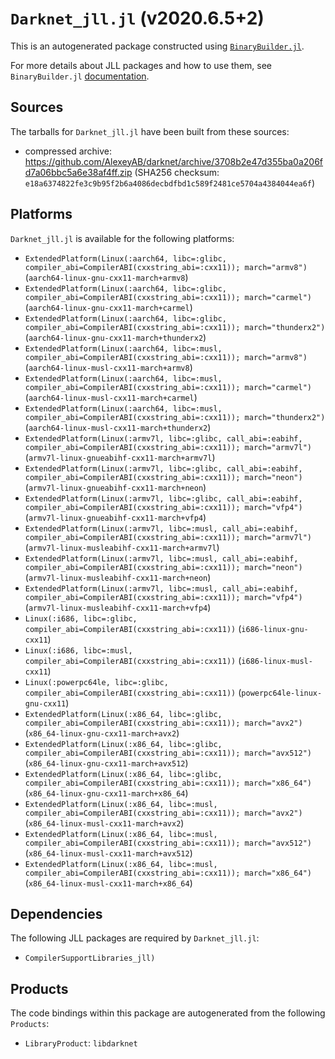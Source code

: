 # `Darknet_jll.jl` (v2020.6.5+2)

This is an autogenerated package constructed using [`BinaryBuilder.jl`](https://github.com/JuliaPackaging/BinaryBuilder.jl).

For more details about JLL packages and how to use them, see `BinaryBuilder.jl` [documentation](https://juliapackaging.github.io/BinaryBuilder.jl/dev/jll/).

## Sources

The tarballs for `Darknet_jll.jl` have been built from these sources:

* compressed archive: https://github.com/AlexeyAB/darknet/archive/3708b2e47d355ba0a206fd7a06bbc5a6e38af4ff.zip (SHA256 checksum: `e18a6374822fe3c9b95f2b6a4086decbdfbd1c589f2481ce5704a4384044ea6f`)

## Platforms

`Darknet_jll.jl` is available for the following platforms:

* `ExtendedPlatform(Linux(:aarch64, libc=:glibc, compiler_abi=CompilerABI(cxxstring_abi=:cxx11)); march="armv8")` (`aarch64-linux-gnu-cxx11-march+armv8`)
* `ExtendedPlatform(Linux(:aarch64, libc=:glibc, compiler_abi=CompilerABI(cxxstring_abi=:cxx11)); march="carmel")` (`aarch64-linux-gnu-cxx11-march+carmel`)
* `ExtendedPlatform(Linux(:aarch64, libc=:glibc, compiler_abi=CompilerABI(cxxstring_abi=:cxx11)); march="thunderx2")` (`aarch64-linux-gnu-cxx11-march+thunderx2`)
* `ExtendedPlatform(Linux(:aarch64, libc=:musl, compiler_abi=CompilerABI(cxxstring_abi=:cxx11)); march="armv8")` (`aarch64-linux-musl-cxx11-march+armv8`)
* `ExtendedPlatform(Linux(:aarch64, libc=:musl, compiler_abi=CompilerABI(cxxstring_abi=:cxx11)); march="carmel")` (`aarch64-linux-musl-cxx11-march+carmel`)
* `ExtendedPlatform(Linux(:aarch64, libc=:musl, compiler_abi=CompilerABI(cxxstring_abi=:cxx11)); march="thunderx2")` (`aarch64-linux-musl-cxx11-march+thunderx2`)
* `ExtendedPlatform(Linux(:armv7l, libc=:glibc, call_abi=:eabihf, compiler_abi=CompilerABI(cxxstring_abi=:cxx11)); march="armv7l")` (`armv7l-linux-gnueabihf-cxx11-march+armv7l`)
* `ExtendedPlatform(Linux(:armv7l, libc=:glibc, call_abi=:eabihf, compiler_abi=CompilerABI(cxxstring_abi=:cxx11)); march="neon")` (`armv7l-linux-gnueabihf-cxx11-march+neon`)
* `ExtendedPlatform(Linux(:armv7l, libc=:glibc, call_abi=:eabihf, compiler_abi=CompilerABI(cxxstring_abi=:cxx11)); march="vfp4")` (`armv7l-linux-gnueabihf-cxx11-march+vfp4`)
* `ExtendedPlatform(Linux(:armv7l, libc=:musl, call_abi=:eabihf, compiler_abi=CompilerABI(cxxstring_abi=:cxx11)); march="armv7l")` (`armv7l-linux-musleabihf-cxx11-march+armv7l`)
* `ExtendedPlatform(Linux(:armv7l, libc=:musl, call_abi=:eabihf, compiler_abi=CompilerABI(cxxstring_abi=:cxx11)); march="neon")` (`armv7l-linux-musleabihf-cxx11-march+neon`)
* `ExtendedPlatform(Linux(:armv7l, libc=:musl, call_abi=:eabihf, compiler_abi=CompilerABI(cxxstring_abi=:cxx11)); march="vfp4")` (`armv7l-linux-musleabihf-cxx11-march+vfp4`)
* `Linux(:i686, libc=:glibc, compiler_abi=CompilerABI(cxxstring_abi=:cxx11))` (`i686-linux-gnu-cxx11`)
* `Linux(:i686, libc=:musl, compiler_abi=CompilerABI(cxxstring_abi=:cxx11))` (`i686-linux-musl-cxx11`)
* `Linux(:powerpc64le, libc=:glibc, compiler_abi=CompilerABI(cxxstring_abi=:cxx11))` (`powerpc64le-linux-gnu-cxx11`)
* `ExtendedPlatform(Linux(:x86_64, libc=:glibc, compiler_abi=CompilerABI(cxxstring_abi=:cxx11)); march="avx2")` (`x86_64-linux-gnu-cxx11-march+avx2`)
* `ExtendedPlatform(Linux(:x86_64, libc=:glibc, compiler_abi=CompilerABI(cxxstring_abi=:cxx11)); march="avx512")` (`x86_64-linux-gnu-cxx11-march+avx512`)
* `ExtendedPlatform(Linux(:x86_64, libc=:glibc, compiler_abi=CompilerABI(cxxstring_abi=:cxx11)); march="x86_64")` (`x86_64-linux-gnu-cxx11-march+x86_64`)
* `ExtendedPlatform(Linux(:x86_64, libc=:musl, compiler_abi=CompilerABI(cxxstring_abi=:cxx11)); march="avx2")` (`x86_64-linux-musl-cxx11-march+avx2`)
* `ExtendedPlatform(Linux(:x86_64, libc=:musl, compiler_abi=CompilerABI(cxxstring_abi=:cxx11)); march="avx512")` (`x86_64-linux-musl-cxx11-march+avx512`)
* `ExtendedPlatform(Linux(:x86_64, libc=:musl, compiler_abi=CompilerABI(cxxstring_abi=:cxx11)); march="x86_64")` (`x86_64-linux-musl-cxx11-march+x86_64`)

## Dependencies

The following JLL packages are required by `Darknet_jll.jl`:

* `CompilerSupportLibraries_jll)`

## Products

The code bindings within this package are autogenerated from the following `Products`:

* `LibraryProduct`: `libdarknet`
